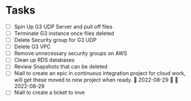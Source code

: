 # Tasks 
- [ ] Spin Up G3 UDP Server and pull off files
- [ ] Terminate G3 instance once files deleted
- [ ] Delete Security group for G3 UDP
- [ ] Delete G3 VPC
- [ ] Remove unnecessary security groups on AWS
- [ ] Clean up RDS databases
- [ ] Review Snapshots that can be deleted
- [ ] Niall to create an epic in continuous integration project for cloud work, will get these moved to new project when ready. 📅 2022-08-29 🔼 🛫 2022-08-29 
- [ ] Niall to create a ticket to inve